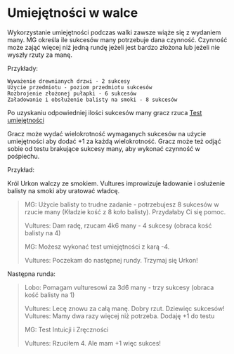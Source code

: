 # Umiejętności w walce

Wykorzystanie umiejętności podczas walki zawsze wiąże się z wydaniem many. MG określa ile sukcesów many potrzebuje dana czynność.
Czynność może zająć więcej niż jedną rundę jeżeli jest bardzo złożona lub jeżeli nie wyszły rzuty za manę.

Przykłady:

```
Wyważenie drewnianych drzwi - 2 sukcesy
Użycie przedmiotu - poziom przedmiotu sukcesów
Rozbrojenie złożonej pułapki - 6 sukcesów
Załadowanie i obsłużenie balisty na smoki - 8 sukcesów
```

Po uzyskaniu odpowiedniej ilości sukcesów many gracz rzuca [Test umiejętności](#file-testy-umiejętności-md)

Gracz może wydać wielokrotność wymaganych sukcesów na użycie umiejętności aby dodać +1 za każdą wielokrotność.
Gracz może też odjąć sobie od testu brakujące sukcesy many, aby wykonać czynność w pośpiechu.

Przykład:

Król Urkon walczy ze smokiem. Vultures improwizuje ładowanie i osłużenie balisty na smoki aby uratować władcę.

> MG: Użycie balisty to trudne zadanie - potrzebujesz 8 sukcesów w rzucie many (Kładzie kość z 8 koło balisty). Przydałaby Ci się pomoc.
>
> Vultures: Dam radę, rzucam 4k6 many - 4 sukcesy (obraca kość balisty na 4)
>
> MG: Możesz wykonać test umiejętności z karą -4.
>
> Vultures: Poczekam do następnej rundy. Trzymaj się Urkon!

Następna runda:

> Lobo: Pomagam vulturesowi za 3d6 many - trzy sukcesy (obraca kość balisty na 1)
> 
> Vultures: Lecę znowu za całą manę. Dobry rzut. Dziewięc sukcesów!
> Vultures: Mamy dwa razy więcej niż potrzeba. Dodaję +1 do testu
>
> MG: Test Intuicji i Zręczności
>
> Vultures: Rzuciłem 4. Ale mam +1 więc sukces!

